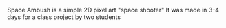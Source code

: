 Space Ambush is a simple 2D pixel art "space shooter"
It was made in 3-4 days for a class project by two students
